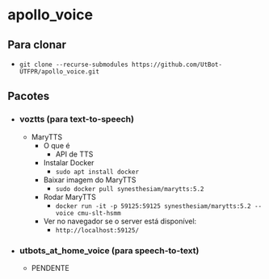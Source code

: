 # apollo_voice

## Para clonar
- ```git clone --recurse-submodules https://github.com/UtBot-UTFPR/apollo_voice.git```

## Pacotes
- ### voztts (para text-to-speech)
    - MaryTTS
        - O que é
            - API de TTS
        - Instalar Docker
            - ```sudo apt install docker```
        - Baixar imagem do MaryTTS
            - ```sudo docker pull synesthesiam/marytts:5.2```
        - Rodar MaryTTS
            - ```docker run -it -p 59125:59125 synesthesiam/marytts:5.2 --voice cmu-slt-hsmm```
        - Ver no navegador se o server está disponível:
            - ```http://localhost:59125/```
- ### utbots_at_home_voice (para speech-to-text)
    - PENDENTE
